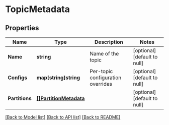 # TopicMetadata

## Properties
Name | Type | Description | Notes
------------ | ------------- | ------------- | -------------
**Name** | **string** | Name of the topic | [optional] [default to null]
**Configs** | **map[string]string** | Per-topic configuration overrides | [optional] [default to null]
**Partitions** | [**[]PartitionMetadata**](PartitionMetadata.md) |  | [optional] [default to null]

[[Back to Model list]](../README.md#documentation-for-models) [[Back to API list]](../README.md#documentation-for-api-endpoints) [[Back to README]](../README.md)


